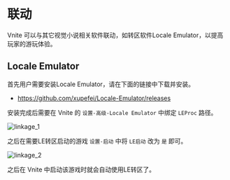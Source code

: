 # 联动

Vnite 可以与其它视觉小说相关软件联动，如转区软件Locale Emulator，以提高玩家的游玩体验。

## Locale Emulator

首先用户需要安装Locale Emulator，请在下面的链接中下载并安装。

- https://github.com/xupefei/Locale-Emulator/releases

安装完成后需要在 Vnite 的 `设置-高级-Locale Emulator` 中绑定 `LEProc` 路径。

![linkage_1](https://img.timero.xyz/i/2024/10/06/67021dd9e452f.webp)

之后在需要LE转区启动的游戏 `设置-启动` 中将 `LE启动` 改为 `是` 即可。

![linkage_2](https://img.timero.xyz/i/2024/10/06/67021ec2021e6.webp)

之后在 Vnite 中启动该游戏时就会自动使用LE转区了。
